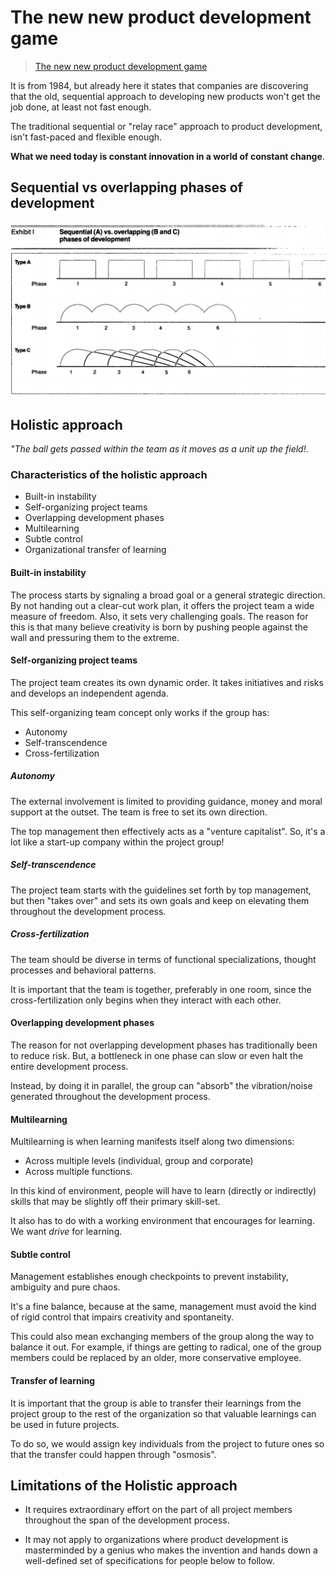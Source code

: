 # The new new product development game

> [The new new product development game](https://learnit.itu.dk/pluginfile.php/166159/course/section/88120/1986%20-%20the%20new%20new%20product%20development%20game.pdf)

It is from 1984, but already here it states that companies are discovering that the old, sequential approach to developing new products won't get the job done, at least not fast enough.

The traditional sequential or "relay race" approach to product development, isn't fast-paced and flexible enough.

**What we need today is constant innovation in a world of constant change**.

## Sequential vs overlapping phases of development

![Sequential vs overlapping phases of development](asset/sequential_vs_overlapping.png)

## Holistic approach

*"The ball gets passed within the team as it moves as a unit up the field!*.

### Characteristics of the holistic approach

- Built-in instability
- Self-organizing project teams
- Overlapping development phases
- Multilearning
- Subtle control
- Organizational transfer of learning

#### Built-in instability

The process starts by signaling a broad goal or a general strategic direction.
By not handing out a clear-cut work plan, it offers the project team a wide measure of freedom. Also, it sets very challenging goals. The reason for this is that many believe creativity is born by pushing people against the wall and pressuring them to the extreme.

#### Self-organizing project teams

The project team creates its own dynamic order. It takes initiatives and risks and develops an independent agenda.

This self-organizing team concept only works if the group has:

- Autonomy
- Self-transcendence
- Cross-fertilization

##### Autonomy

The external involvement is limited to providing guidance, money and moral support at the outset. The team is free to set its own direction.

The top management then effectively acts as a "venture capitalist". So, it's a lot like a start-up company within the project group!

##### Self-transcendence

The project team starts with the guidelines set forth by top management, but then "takes over" and sets its own goals and keep on elevating them throughout the development process.

##### Cross-fertilization

The team should be diverse in terms of functional specializations, thought processes and behavioral patterns.

It is important that the team is together, preferably in one room, since the cross-fertilization only begins when they interact with each other.

#### Overlapping development phases

The reason for not overlapping development phases has traditionally been to reduce risk. But, a bottleneck in one phase can slow or even halt the entire development process.

Instead, by doing it in parallel, the group can "absorb" the vibration/noise generated throughout the development process.

#### Multilearning

Multilearning is when learning manifests itself along two dimensions:

- Across multiple levels (individual, group and corporate)
- Across multiple functions.

In this kind of environment, people will have to learn (directly or indirectly) skills that may be slightly off their primary skill-set.

It also has to do with a working environment that encourages for learning.
We want *drive* for learning.

#### Subtle control

Management establishes enough checkpoints to prevent instability, ambiguity and pure chaos.

It's a fine balance, because at the same, management must avoid the kind of rigid control that impairs creativity and spontaneity.

This could also mean exchanging members of the group along the way to balance it out. For example, if things are getting to radical, one of the group members could be replaced by an older, more conservative employee.

#### Transfer of learning

It is important that the group is able to transfer their learnings from the project group to the rest of the organization so that valuable learnings can be used in future projects.

To do so, we would assign key individuals from the project to future ones so that the transfer could happen through "osmosis".

## Limitations of the Holistic approach

- It requires extraordinary effort on the part of all project members throughout the span of the development process.

- It may not apply to organizations where product development is masterminded by a genius who makes the invention and hands down a well-defined set of specifications for people below to follow.
